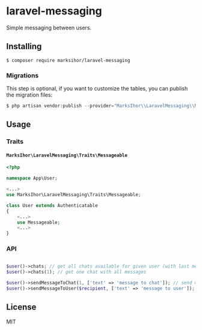 # laravel-messaging
Simple messaging between users.

## Installing

```shell
$ composer require marksihor/laravel-messaging
```

### Migrations

This step is optional, if you want to customize the tables, you can publish the migration files:

```php
$ php artisan vendor:publish --provider="MarksIhor\\LaravelMessaging\\MessagingServiceProvider" --tag=migrations
```


## Usage

### Traits

#### `MarksIhor\LaravelMessaging\Traits\Messageable`

```php
<?php

namespace App\User;

<...>
use MarksIhor\LaravelMessaging\Traits\Messageable;

class User extends Authenticatable
{
    <...>
    use Messageable;
    <...>
}
```

### API

```php

$user()->chats; // get all chats available for given user (with last message)
$user()->chats(1); // get one chat with all messages

$user()->sendMessageToChat(1, ['text' => 'message to chat']); // send message to specified chat (if user is in the chat)
$user()->sendMessageToUser($recipient, ['text' => 'message to user']); // send message to specified recipient
```

## License

MIT